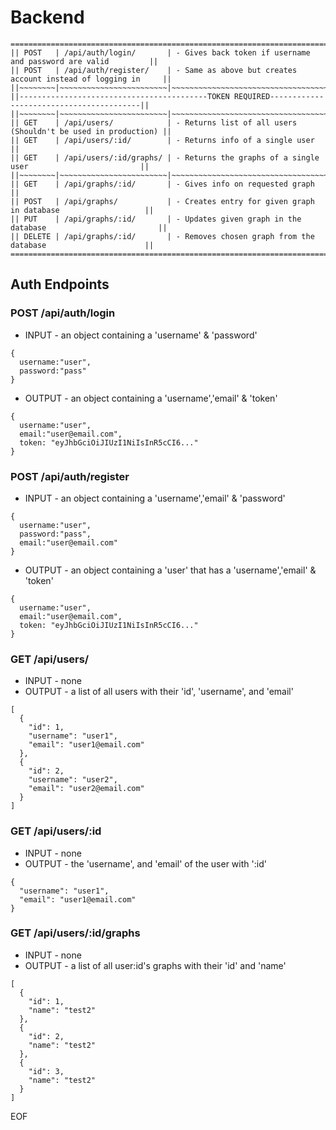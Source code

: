 # Backend
```
=====================================================================================================
|| POST   | /api/auth/login/       | - Gives back token if username and password are valid         ||
|| POST   | /api/auth/register/    | - Same as above but creates account instead of logging in     ||
||~~~~~~~~|~~~~~~~~~~~~~~~~~~~~~~~~|~~~~~~~~~~~~~~~~~~~~~~~~~~~~~~~~~~~~~~~~~~~~~~~~~~~~~~~~~~~~~~~||
||------------------------------------------TOKEN REQUIRED-----------------------------------------||
||~~~~~~~~|~~~~~~~~~~~~~~~~~~~~~~~~|~~~~~~~~~~~~~~~~~~~~~~~~~~~~~~~~~~~~~~~~~~~~~~~~~~~~~~~~~~~~~~~||
|| GET    | /api/users/            | - Returns list of all users (Shouldn't be used in production) ||
|| GET    | /api/users/:id/        | - Returns info of a single user                               ||
|| GET    | /api/users/:id/graphs/ | - Returns the graphs of a single user                         ||
||~~~~~~~~|~~~~~~~~~~~~~~~~~~~~~~~~|~~~~~~~~~~~~~~~~~~~~~~~~~~~~~~~~~~~~~~~~~~~~~~~~~~~~~~~~~~~~~~~||
|| GET    | /api/graphs/:id/       | - Gives info on requested graph                               ||
|| POST   | /api/graphs/           | - Creates entry for given graph in database                   ||
|| PUT    | /api/graphs/:id/       | - Updates given graph in the database                         ||
|| DELETE | /api/graphs/:id/       | - Removes chosen graph from the database                      ||
=====================================================================================================
```

## Auth Endpoints

### POST /api/auth/login

  - INPUT - an object containing a 'username' & 'password'
  ```
  {
    username:"user",
    password:"pass"
  }
  ```
  - OUTPUT - an object containing a 'username','email' & 'token'
  ```
  {
    username:"user",
    email:"user@email.com",
    token: "eyJhbGciOiJIUzI1NiIsInR5cCI6..."
  }
  ```
### POST /api/auth/register

  - INPUT - an object containing a 'username','email' & 'password'
  ```
  {
    username:"user",
    password:"pass",
    email:"user@email.com"
  }
  ```
  - OUTPUT - an object containing a 'user' that has a 'username','email' & 'token'
  ```
  {
    username:"user",
    email:"user@email.com",
    token: "eyJhbGciOiJIUzI1NiIsInR5cCI6..."
  }
  ```
### GET /api/users/

  - INPUT - none
  - OUTPUT - a list of all users with their 'id', 'username', and 'email'
  ```
  [
    {
      "id": 1,
      "username": "user1",
      "email": "user1@email.com"
    },
    {
      "id": 2,
      "username": "user2",
      "email": "user2@email.com"
    }
  ]
  ```
### GET /api/users/:id

  - INPUT - none
  - OUTPUT - the 'username', and 'email' of the user with ':id'
  ```
  {
    "username": "user1",
    "email": "user1@email.com"
  }
  ```
### GET /api/users/:id/graphs

  - INPUT - none
  - OUTPUT - a list of all user:id's graphs with their 'id' and 'name'
  ```
  [
    {
      "id": 1,
      "name": "test2"
    },
    {
      "id": 2,
      "name": "test2"
    },
    {
      "id": 3,
      "name": "test2"
    }
  ]
  ```
  
  EOF
